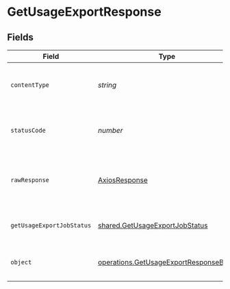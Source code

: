# GetUsageExportResponse


## Fields

| Field                                                                                                 | Type                                                                                                  | Required                                                                                              | Description                                                                                           |
| ----------------------------------------------------------------------------------------------------- | ----------------------------------------------------------------------------------------------------- | ----------------------------------------------------------------------------------------------------- | ----------------------------------------------------------------------------------------------------- |
| `contentType`                                                                                         | *string*                                                                                              | :heavy_check_mark:                                                                                    | HTTP response content type for this operation                                                         |
| `statusCode`                                                                                          | *number*                                                                                              | :heavy_check_mark:                                                                                    | HTTP response status code for this operation                                                          |
| `rawResponse`                                                                                         | [AxiosResponse](https://axios-http.com/docs/res_schema)                                               | :heavy_check_mark:                                                                                    | Raw HTTP response; suitable for custom response parsing                                               |
| `getUsageExportJobStatus`                                                                             | [shared.GetUsageExportJobStatus](../../../sdk/models/shared/getusageexportjobstatus.md)               | :heavy_minus_sign:                                                                                    | Usage export fetched successfully                                                                     |
| `object`                                                                                              | [operations.GetUsageExportResponseBody](../../../sdk/models/operations/getusageexportresponsebody.md) | :heavy_minus_sign:                                                                                    | Unexpected request body provided.                                                                     |